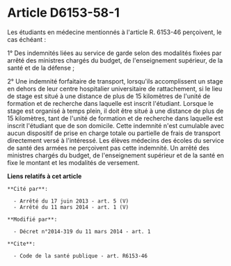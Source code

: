 # Article D6153-58-1

Les étudiants en médecine mentionnés à l'article R. 6153-46 perçoivent, le cas échéant : 

1° Des indemnités liées au service de garde selon des modalités fixées par arrêté des ministres chargés du budget, de
l'enseignement supérieur, de la santé et de la défense ; 

2° Une indemnité forfaitaire de transport, lorsqu'ils accomplissent un stage en dehors de leur centre hospitalier
universitaire de rattachement, si le lieu de stage est situé à une distance de plus de 15 kilomètres de l'unité de formation
et de recherche dans laquelle est inscrit l'étudiant. Lorsque le stage est organisé à temps plein, il doit être situé à une
distance de plus de 15 kilomètres, tant de l'unité de formation et de recherche dans laquelle est inscrit l'étudiant que de
son domicile. Cette indemnité n'est cumulable avec aucun dispositif de prise en charge totale ou partielle de frais de
transport directement versé à l'intéressé. Les élèves médecins des écoles du service de santé des armées ne perçoivent pas
cette indemnité. Un arrêté des ministres chargés du budget, de l'enseignement supérieur et de la santé en fixe le montant et
les modalités de versement.

**Liens relatifs à cet article**

	**Cité par**:

	  - Arrêté du 17 juin 2013 - art. 5 (V)
	  - Arrêté du 11 mars 2014 - art. 1 (V)

	**Modifié par**:

	  - Décret n°2014-319 du 11 mars 2014 - art. 1

	**Cite**:

	  - Code de la santé publique - art. R6153-46

